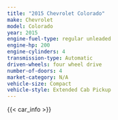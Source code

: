 ```yaml
---
title: "2015 Chevrolet Colorado"
make: Chevrolet
model: Colorado
year: 2015
engine-fuel-type: regular unleaded
engine-hp: 200
engine-cylinders: 4
transmission-type: Automatic
driven-wheels: four wheel drive
number-of-doors: 4
market-category: N/A
vehicle-size: Compact
vehicle-style: Extended Cab Pickup
---
```


{{< car_info >}}
